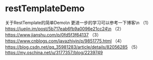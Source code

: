 # restTemplateDemo
关于RestTemplate的简单Demo\n
更进一步的学习可以参考一下博客\n
（1）https://juejin.im/post/5b717eab6fb9a0096e21cc24\n
（2）https://www.jianshu.com/p/0fd5f3f64137
（3）https://www.cnblogs.com/javazhiyin/p/9851775.html
（4）https://blog.csdn.net/qq_35981283/article/details/82056285
（5）https://my.oschina.net/u/3177357/blog/2239749
